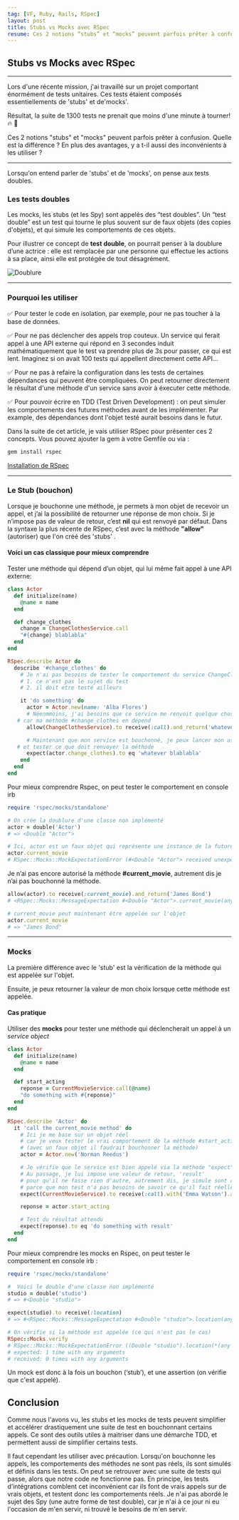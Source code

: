 ```yaml
---
tag: [VF, Ruby, Rails, RSpec]
layout: post
title: Stubs vs Mocks avec RSpec
resume: Ces 2 notions “stubs” et “mocks” peuvent parfois prêter à confusion.
---
```


## Stubs vs Mocks avec RSpec

---

Lors d'une récente mission, j'ai travaillé sur un projet comportant énormément de tests unitaires. Ces tests étaient composés essentiellements de 'stubs' et de'mocks'.

Résultat, la suite de 1300 tests ne prenait que moins d'une minute à tourner!🔥 🎉

Ces 2 notions "stubs" et "mocks" peuvent parfois prêter à confusion. Quelle est la différence ?
En plus des avantages, y a t-il aussi des inconvénients à les utiliser ?

---
Lorsqu'on entend parler de 'stubs' et de 'mocks', on pense aux tests doubles.

### Les tests doubles

Les mocks, les stubs (et les Spy) sont appelés des “test doubles”. Un “test double” est un test qui tourne le plus souvent sur de faux objets (des copies d'objets), et qui simule les comportements de ces objets.

Pour illustrer ce concept de **test double**, on pourrait penser à la doublure d’une actrice : elle est remplacée par une personne qui effectue les actions à sa place, ainsi elle est protégée de tout désagrément.

![Doublure](/assets/images/doublure.jpg)

---

### Pourquoi les utiliser

✅ Pour tester le code en isolation, par exemple, pour ne pas toucher à la base de données.

✅ Pour ne pas déclencher des appels trop couteux. Un service qui ferait appel à une API externe qui répond en 3 secondes induit mathématiquement que le test va prendre plus de 3s pour passer, ce qui est lent. Imaginez si on avait 100 tests qui appellent directement cette API…

✅ Pour ne pas à refaire la configuration dans les tests de certaines dépendances qui peuvent être compliquées. On peut retourner directement le résultat d'une méthode d'un service sans avoir à éxecuter cette méthode.

✅ Pour pouvoir écrire en TDD (Test Driven Development) : on peut simuler les comportements des futures méthodes avant de les implémenter. Par example, des dépendances dont l'objet testé aurait besoins dans le futur.

Dans la suite de cet article, je vais utiliser RSpec pour présenter ces 2 concepts. Vous pouvez ajouter la gem à votre Gemfile ou via :

```bash
gem install rspec
```

[Installation de RSpec](https://github.com/rspec/rspec)

---

### Le Stub (bouchon)

Lorsque je bouchonne une méthode, je permets à mon objet de recevoir un appel, et j’ai la possibilité de retourner une réponse de mon choix. Si je n’impose pas de valeur de retour, c’est **nil** qui est renvoyé par défaut. Dans la syntaxe la plus récente de RSpec, c’est avec la méthode **"allow"** (autoriser) que l'on créé des 'stubs' .

#### Voici un cas classique pour mieux comprendre

Tester une méthode qui dépend d’un objet, qui lui même fait appel à une API externe:

```ruby
class Actor
  def initialize(name)
    @name = name
  end

  def change_clothes
    change = ChangeClothesService.call
    "#{change} blablabla"
  end
end

RSpec.describe Actor do
  describe '#change_clothes' do
    # Je n'ai pas besoins de tester le comportement du service ChangeClothesService :
    # 1. ce n'est pas le sujet du test
    # 2. il doit etre testé ailleurs

    it 'do something' do
      actor = Actor.new(name: 'Alba Flores')
      # Néenmmoins, j'ai besoins que ce service me renvoit quelque chose
   # car ma méthode #change_clothes en dépend
      allow(ChangeClothesService).to receive(:call).and_return('whatever')

      # Maintenant que mon service est bouchonné, je peux lancer mon assertion
   # et tester ce que doit renvoyer la méthode
      expect(actor.change_clothes).to eq 'whatever blablabla'
    end
  end
end
```

Pour mieux comprendre Rspec, on peut tester le comportement en console irb

```ruby
require 'rspec/mocks/standalone'

# On crée la doublure d'une classe non implémenté
actor = double('Actor')
# => <Double "Actor">

# Ici, actor est un faux objet qui représente une instance de la future classe Actor
actor.current_movie
# RSpec::Mocks::MockExpectationError (#<Double "Actor"> received unexpected message :current_movie with (no args))
```

Je n’ai pas encore autorisé la méthode **#current_movie**, autrement dis je n’ai pas bouchonné la méthode.

```ruby
allow(actor).to receive(:current_movie).and_return('James Bond')
# <RSpec::Mocks::MessageExpectation #<Double "Actor">.current_movie(any arguments)>

# current_movie peut maintenant être appelée sur l'objet
actor.current_movie
# => "James Bond"
```

---

### Mocks

La première différence avec le 'stub' est la vérification de la méthode  qui est appelée sur l'objet.

Ensuite, je peux retourner la valeur de mon choix lorsque cette méthode est appelée.

#### Cas pratique

Utiliser des **mocks** pour tester une méthode qui déclencherait un appel à un *service object*

```ruby
class Actor
  def initialize(name)
    @name = name
  end

  def start_acting
    reponse = CurrentMovieService.call(@name)
    "do something with #{reponse}"
  end
end

RSpec.describe 'Actor' do
  it 'call the current_movie method' do
    # Ici je me base sur un objet réel
    # car je veux tester le vrai comportement de la méthode #start_acting
    # (avec un faux objet il faudrait bouchonner la méthode)
    actor = Actor.new('Norman Reedus')

    # Je vérifie que le service est bien appelé via la méthode "expect" et non plus "allow".
    # Au passage, je lui impose une valeur de retour, 'result'
    # pour qu'il ne fasse rien d'autre, autrement dis, je simule sont comportement.
    # parce que mon test n'a pas besoins de savoir ce qu'il fait réellement.
    expect(CurrentMovieService).to receive(:call).with('Emma Watson').and_return('result')

    reponse = actor.start_acting

    # Test du résultat attendu
    expect(reponse).to eq 'do something with result'
  end
end
```

Pour mieux comprendre les mocks en Rspec, on peut tester le comportement en console irb :

```ruby
require 'rspec/mocks/standalone'

#  Voici le double d'une classe non implémenté
studio = double('studio')
# => #<Double "studio">

expect(studio).to receive(:location)
# => #<RSpec::Mocks::MessageExpectation #<Double "studio">.location(any arguments)>

# On vérifie si la méthode est appelée (ce qui n'est pas le cas)
RSpec::Mocks.verify
# RSpec::Mocks::MockExpectationError ((Double "studio").location(*(any args)))
# expected: 1 time with any arguments
# received: 0 times with any arguments
```

Un mock est donc à la fois un bouchon (‘stub’), et une assertion (on vérifie que c'est appelé).

## Conclusion

Comme nous l'avons vu, les stubs et les mocks de tests peuvent simplifier et accélérer drastiquement une suite de test en bouchonnant certains appels.
Ce sont des outils utiles à maitriser dans une démarche TDD, et permettent aussi de simplifier certains tests.

Il faut cependant les utiliser avec précaution. Lorsqu'on bouchonne les appels, les comportements des méthodes ne sont pas réels, ils sont simulés et définis dans les tests. On peut se retrouver avec une suite de tests qui passe, alors que notre  code ne fonctionne pas. En principe, les tests d’intégrations comblent cet inconvénient car ils font de vrais appels sur de vrais objets, et testent donc les comportements réels.
Je n'ai pas abordé le sujet des Spy (une autre forme de test double),  car je n'ai à ce jour ni eu l'occasion de m'en servir, ni trouvé le besoins de m'en servir.
